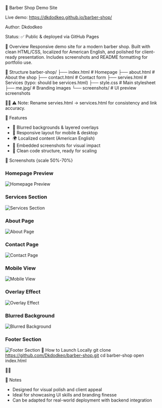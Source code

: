💈 Barber Shop Demo Site

Live demo: https://dkdodkeo.github.io/barber-shop/

Author: Dkdodkeo

Status: ✅ Public & deployed via GitHub Pages

🧾 Overview
Responsive demo site for a modern barber shop.
Built with clean HTML/CSS, localized for American English, and polished for client-ready presentation. Includes screenshots and README formatting for portfolio use.

📁 Structure
barber-shop/
├── index.html          # Homepage
├── about.html          # About the shop
├── contact.html        # Contact form
├── servies.html        # Services (typo: should be services.html)
├── style.css           # Main stylesheet
├── me.jpg/             # Branding images
└── screenshots/        # UI preview screenshots


⚠️ Note: Rename servies.html → services.html for consistency and link accuracy.


🎨 Features
- 💈 Blurred backgrounds & layered overlays
- 📱 Responsive layout for mobile & desktop
- 🌍 Localized content (American English)
- 📸 Embedded screenshots for visual impact
- 🧼 Clean code structure, ready for scaling

📸 Screenshots {scale 50%-70%}
### Homepage Preview
![Homepage Preview](https://github.com/Dkdodkeo/barber-shop/blob/main/screenshots/%D0%A1%D0%BD%D0%B8%D0%BC%D0%BE%D0%BA%20%D1%8D%D0%BA%D1%80%D0%B0%D0%BD%D0%B0%202025-10-14%20221818.png?raw=true)

### Services Section  
![Services Section](https://github.com/Dkdodkeo/barber-shop/blob/main/screenshots/%D0%A1%D0%BD%D0%B8%D0%BC%D0%BE%D0%BA%20%D1%8D%D0%BA%D1%80%D0%B0%D0%BD%D0%B0%202025-10-14%20221852.png?raw=true)

### About Page  
![About Page](https://github.com/Dkdodkeo/barber-shop/blob/main/screenshots/%D0%A1%D0%BD%D0%B8%D0%BC%D0%BE%D0%BA%20%D1%8D%D0%BA%D1%80%D0%B0%D0%BD%D0%B0%202025-10-14%20221908.png?raw=true)

### Contact Page  
![Contact Page](https://github.com/Dkdodkeo/barber-shop/blob/main/screenshots/%D0%A1%D0%BD%D0%B8%D0%BC%D0%BE%D0%BA%20%D1%8D%D0%BA%D1%80%D0%B0%D0%BD%D0%B0%202025-10-14%20221930.png?raw=true)

### Mobile View  
![Mobile View](https://github.com/Dkdodkeo/barber-shop/blob/main/screenshots/%D0%A1%D0%BD%D0%B8%D0%BC%D0%BE%D0%BA%20%D1%8D%D0%BA%D1%80%D0%B0%D0%BD%D0%B0%202025-10-14%20222836.png?raw=true)

### Overlay Effect  
![Overlay Effect](https://github.com/Dkdodkeo/barber-shop/blob/main/screenshots/%D0%A1%D0%BD%D0%B8%D0%BC%D0%BE%D0%BA%20%D1%8D%D0%BA%D1%80%D0%B0%D0%BD%D0%B0%202025-10-14%20223001.png?raw=true)

### Blurred Background  
![Blurred Background](https://github.com/Dkdodkeo/barber-shop/blob/main/screenshots/%D0%A1%D0%BD%D0%B8%D0%BC%D0%BE%D0%BA%20%D1%8D%D0%BA%D1%80%D0%B0%D0%BD%D0%B0%202025-10-14%20223022.png?raw=true)

### Footer Section  
![Footer Section](https://github.com/Dkdodkeo/barber-shop/blob/main/screenshots/%D0%A1%D0%BD%D0%B8%D0%BC%D0%BE%D0%BA%20%D1%8D%D0%BA%D1%80%D0%B0%D0%BD%D0%B0%202025-10-14%20223046.png?raw=true)
🚀 How to Launch Locally
git clone https://github.com/Dkdodkeo/barber-shop.git
cd barber-shop
open index.html



📌 Notes
- Designed for visual polish and client appeal
- Ideal for showcasing UI skills and branding finesse
- Can be adapted for real-world deployment with backend integration
